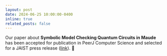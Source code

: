 ```yaml
---
layout: post
date: 2024-06-25 10:00:00-0400
inline: true
related_posts: false
---
```


Our paper about <b>Symbolic Model Checking Quantum Circuits in Maude</b> has been accepted for publication in PeerJ Computer Science and selected for a JAIST press release ([link](https://www.jaist.ac.jp/english/whatsnew/press/2024/06/25-1.html)). :tada:

